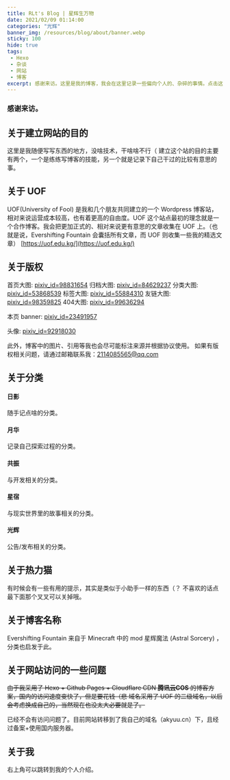 ```yaml
---
title: RLt's Blog | 星辉生万物
date: 2021/02/09 01:14:00
categories: "光辉"
banner_img: /resources/blog/about/banner.webp
sticky: 100
hide: true
tags:
 - Hexo
 - 杂谈
 - 网站
 - 博客
excerpt: 感谢来访。这里是我的博客，我会在这里记录一些偏向个人的、杂碎的事情。点击这里了解更多。
---
```

### 感谢来访。
## 关于建立网站的目的
这里是我随便写写东西的地方，没啥技术，干啥啥不行（
建立这个站的目的主要有两个，一个是练练写博客的技能，另一个就是记录下自己干过的比较有意思的事。

## 关于 UOF
UOF(University of Fool) 是我和几个朋友共同建立的一个 Wordpress 博客站，相对来说运营成本较高，也有着更高的自由度。UOF 这个站点最初的理念就是一个合作博客。我会把更加正式的、相对来说更有意思的文章收集在 UOF 上。（也就是说，Evershifting Fountain 会囊括所有文章，而 UOF 则收集一些我的精选文章）
[https://uof.edu.kg/](https://uof.edu.kg/)

## 关于版权
首页大图: [pixiv_id=98831654](https://www.pixiv.net/artworks/98831654)
归档大图: [pixiv_id=84629237](https://www.pixiv.net/artworks/84629237)
分类大图: [pixiv_id=53868539](https://www.pixiv.net/artworks/53868539)
标签大图: [pixiv_id=55884310](https://www.pixiv.net/artworks/55884310)
友链大图: [pixiv_id=98359825](https://www.pixiv.net/artworks/98359825)
404大图: [pixiv_id=99636294](https://www.pixiv.net/artworks/99636294)

本页 banner: [pixiv_id=23491957](https://www.pixiv.net/artworks/23491957)

头像: [pixiv_id=92918030](https://www.pixiv.net/artworks/92918030)

此外，博客中的图片、引用等我也会尽可能标注来源并根据协议使用。
如果有版权相关问题，请通过邮箱联系我：<span class="label label-info">2114085565@qq.com</span>

## 关于分类
#### 日影
 随手记点啥的分类。
#### 月华
 记录自己探索过程的分类。
#### 共振
 与开发相关的分类。
#### 星宿
 与现实世界里的故事相关的分类。
#### 光辉
 公告/发布相关的分类。

## 关于热力猫
有时候会有一些有用的提示，其实是类似于小助手一样的东西（？
不喜欢的话点最下面那个叉叉可以关掉哦。

## 关于博客名称
<span class="label label-info">Evershifting Fountain</span> 来自于 Minecraft 中的 mod <span class="label label-info">星辉魔法 (Astral Sorcery)</span> ，分类也启发于此。

## 关于网站访问的一些问题
~~由于我采用了 Hexo + Github Pages + Cloudflare CDN **腾讯云COS** 的博客方案，国内的访问速度变快了，但是要花钱（悲
域名采用了 UOF 的二级域名，以后会考虑换成自己的，当然现在也没太大必要就是了。~~

已经不会有访问问题了。目前网站转移到了我自己的域名（akyuu.cn）下，且经过备案+使用国内服务器。

## 关于我
右上角可以跳转到我的个人介绍。